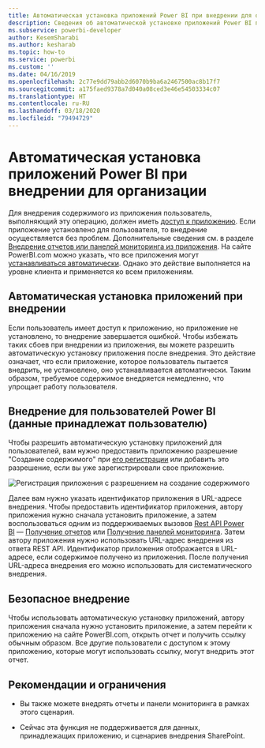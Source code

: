 ```yaml
---
title: Автоматическая установка приложений Power BI при внедрении для организации
description: Сведения об автоматической установке приложений Power BI при внедрении для организации.
ms.subservice: powerbi-developer
author: KesemSharabi
ms.author: kesharab
ms.topic: how-to
ms.service: powerbi
ms.custom: ''
ms.date: 04/16/2019
ms.openlocfilehash: 2c77e9dd79abb2d6070b9ba6a2467500ac8b17f7
ms.sourcegitcommit: a175faed9378a7d040a08ced3e46e54503334c07
ms.translationtype: HT
ms.contentlocale: ru-RU
ms.lasthandoff: 03/18/2020
ms.locfileid: "79494729"
---
```

# <a name="auto-install-power-bi-apps-when-embedding-for-your-organization"></a>Автоматическая установка приложений Power BI при внедрении для организации

Для внедрения содержимого из приложения пользователь, выполняющий эту операцию, должен иметь [доступ к приложению](../../service-create-distribute-apps.md). Если приложение установлено для пользователя, то внедрение осуществляется без проблем. Дополнительные сведения см. в разделе [Внедрение отчетов или панелей мониторинга из приложения](embed-from-apps.md). На сайте PowerBI.com можно указать, что все приложения могут [устанавливаться автоматически](https://powerbi.microsoft.com/blog/automatically-install-apps/). Однако это действие выполняется на уровне клиента и применяется ко всем приложениям.

## <a name="auto-install-app-on-embedding"></a>Автоматическая установка приложений при внедрении

Если пользователь имеет доступ к приложению, но приложение не установлено, то внедрение завершается ошибкой. Чтобы избежать таких сбоев при внедрении из приложения, вы можете разрешить автоматическую установку приложения после внедрения. Это действие означает, что если приложение, которое пользователь пытается внедрить, не установлено, оно устанавливается автоматически. Таким образом, требуемое содержимое внедряется немедленно, что упрощает работу пользователя.

## <a name="embed-for-power-bi-users-user-owns-data"></a>Внедрение для пользователей Power BI (данные принадлежат пользователю)

Чтобы разрешить автоматическую установку приложений для пользователей, вам нужно предоставить приложению разрешение "Создание содержимого" при [его регистрации](register-app.md#register-with-the-power-bi-application-registration-tool) или добавить это разрешение, если вы уже зарегистрировали свое приложение.

![Регистрация приложения с разрешением на создание содержимого](media/embed-auto-install-app/register-app-create-content.png)

Далее вам нужно указать идентификатор приложения в URL-адресе внедрения. Чтобы предоставить идентификатор приложения, автору приложения нужно сначала установить приложение, а затем воспользоваться одним из поддерживаемых вызовов [Rest API Power BI](https://docs.microsoft.com/rest/api/power-bi/) — [Получение отчетов](https://docs.microsoft.com/rest/api/power-bi/reports/getreports) или [Получение панелей мониторинга](https://docs.microsoft.com/rest/api/power-bi/dashboards/getdashboards). Затем автору приложения нужно использовать URL-адрес внедрения из ответа REST API. Идентификатор приложения отображается в URL-адресе, если содержимое получено из приложения.  После получения URL-адреса внедрения его можно использовать для систематического внедрения.

## <a name="secure-embed"></a>Безопасное внедрение

Чтобы использовать автоматическую установку приложений, автору приложения сначала нужно установить приложение, а затем перейти к приложению на сайте PowerBI.com, открыть отчет и получить ссылку обычным образом. Все другие пользователи с доступом к этому приложению, которые могут использовать ссылку, могут внедрить этот отчет.

## <a name="considerations-and-limitations"></a>Рекомендации и ограничения

* Вы также можете внедрять отчеты и панели мониторинга в рамках этого сценария.

* Сейчас эта функция не поддерживается для данных, принадлежащих приложению, и сценариев внедрения SharePoint.